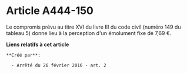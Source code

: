 # Article A444-150

Le compromis prévu au titre XVI du livre III du code civil (numéro 149 du tableau 5) donne lieu à la perception d'un
émolument fixe de 7,69 €.

**Liens relatifs à cet article**

	**Créé par**:

	  - Arrêté du 26 février 2016 - art. 2

